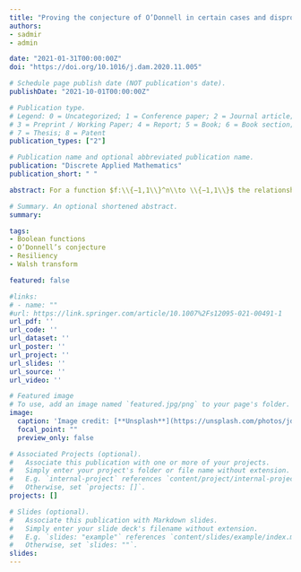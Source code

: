 ```yaml
---
title: "Proving the conjecture of O’Donnell in certain cases and disproving its general validity"
authors:
- sadmir
- admin

date: "2021-01-31T00:00:00Z"
doi: "https://doi.org/10.1016/j.dam.2020.11.005"

# Schedule page publish date (NOT publication's date).
publishDate: "2021-10-01T00:00:00Z"

# Publication type.
# Legend: 0 = Uncategorized; 1 = Conference paper; 2 = Journal article;
# 3 = Preprint / Working Paper; 4 = Report; 5 = Book; 6 = Book section;
# 7 = Thesis; 8 = Patent
publication_types: ["2"]

# Publication name and optional abbreviated publication name.
publication: "Discrete Applied Mathematics"
publication_short: " "

abstract: For a function $f:\\{−1,1\\}^n\\to \\{−1,1\\}$ the relationship between the sum of its linear Fourier coefficients $\\hat{f}(i)$ (defined by $\\hat{f}(i)≔\\frac{1}{2^n}\\sum_{x\in \\{−1,1\\}^n} f(x)x_i$ for $i=1,2,\\ldots,n$ and $x=(x_1,\\ldots,x_n)$) and its degree $d$ is a problem in theoretical computer science related to social choice. In that regard, in 2012, O’Donnell conjectured that $\sum_{i=1}^n \\hat{f}(i)\\leq d\\binom{d-1}{\\lfloor \\frac{d-1}{2} \\rfloor}2^{1-d}$. In 2020, Wang (Wang, 2020) proved that the conjecture is equivalent to a conjecture about cryptographic resilient Boolean functions and proved that the conjecture is true for every $n$, when $d=1$ and $d=n−1$. In this paper, we contribute theoretically to this problem by showing that if the conjecture is true for some specific relatively small value $n_0$, which depends on $d$, then it is valid for any $n\\geq n_0$. In particular, we show that the conjecture is correct for every $n$, when $d=2$ and $d=3$. However, despite these promising results, we present a counterexample when $d=4$, and so the conjecture is not true in general.

# Summary. An optional shortened abstract.
summary: 

tags:
- Boolean functions
- O’Donnell’s conjecture
- Resiliency
- Walsh transform

featured: false

#links:
# - name: ""
#url: https://link.springer.com/article/10.1007%2Fs12095-021-00491-1
url_pdf: '' 
url_code: ''
url_dataset: ''
url_poster: ''
url_project: ''
url_slides: ''
url_source: ''
url_video: ''

# Featured image
# To use, add an image named `featured.jpg/png` to your page's folder. 
image:
  caption: 'Image credit: [**Unsplash**](https://unsplash.com/photos/jdD8gXaTZsc)'
  focal_point: ""
  preview_only: false

# Associated Projects (optional).
#   Associate this publication with one or more of your projects.
#   Simply enter your project's folder or file name without extension.
#   E.g. `internal-project` references `content/project/internal-project/index.md`.
#   Otherwise, set `projects: []`.
projects: []

# Slides (optional).
#   Associate this publication with Markdown slides.
#   Simply enter your slide deck's filename without extension.
#   E.g. `slides: "example"` references `content/slides/example/index.md`.
#   Otherwise, set `slides: ""`.
slides:
---
```

